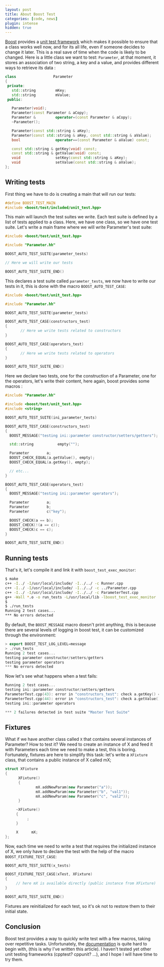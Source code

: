 ```yaml
---
layout: post
title: About Boost Test
categories: [code, news]
plugin: intense
hidden: true
---
```


[Boost](http://www.boost.org/) provides a [unit test framework](http://www.boost.org/doc/libs/1_40_0/libs/test/doc/html/index.html) which makes it possible to ensure
that a class works well now, and for its all life, even if someone
decides to change it later. This is a real save of time when the code
is likely to be changed. Here is a little class we want to test:
`Parameter`, at that moment, it stores an association of two string,
a key and a value, and provides different ways to retrieve its data :

```c++
class                 Parameter
{
 private:
   std::string         mKey;
   std::string         mValue;
 public:

   Parameter(void);
   Parameter(const Parameter & aCopy);
   Parameter &         operator=(const Parameter & aCopy);
   ~Parameter();

   Parameter(const std::string & aKey);
   Parameter(const std::string & aKey, const std::string & aValue);
   bool                operator==(const Parameter & aValue) const;

   const std::string & getKey(void) const;
   const std::string & getValue(void) const;
   void                setKey(const std::string & aKey);
   void                setValue(const std::string & aValue);
};
```

## Writing tests

First thing we have to do is creating a main that will run our tests:

```c++
#define BOOST_TEST_MAIN
#include <boost/test/included/unit_test.hpp>
```

This main will launch the test suites we write. Each test suite is
defined by a list of tests applied to a class. Here, we have one
class, so we have one test suite. Let's write a main frame where we
will write Parameter's test suite:

```c++
#include <boost/test/unit_test.hpp>

#include "Parameter.hh"

BOOST_AUTO_TEST_SUITE(parameter_tests)

// Here we will write our tests

BOOST_AUTO_TEST_SUITE_END()
```

This declares a test suite called `parameter_tests`, we now have to
write our tests in it, this is done with the macro
`BOOST_AUTO_TEST_CASE`:

```c++
#include <boost/test/unit_test.hpp>

#include "Parameter.hh"

BOOST_AUTO_TEST_SUITE(parameter_tests)

BOOST_AUTO_TEST_CASE(constructors_test)
{
       // Here we write tests related to constructors
}

BOOST_AUTO_TEST_CASE(operators_test)
{
       // Here we write tests related to operators
}

BOOST_AUTO_TEST_SUITE_END()
```

Here we declare two tests, one for the construction of a Parameter,
one for the operators, let's write their content, here again, boost
provides some macros :

```c++
#include "Parameter.hh"

#include <boost/test/unit_test.hpp>
#include <string>

BOOST_AUTO_TEST_SUITE(ini_parameter_tests)

BOOST_AUTO_TEST_CASE(constructors_test)
{
  BOOST_MESSAGE("testing ini::parameter constructor/setters/getters");

  std::string           empty("");

  Parameter        a;
  BOOST_CHECK_EQUAL(a.getValue(), empty);
  BOOST_CHECK_EQUAL(a.getKey(), empty);

  // etc...
}

BOOST_AUTO_TEST_CASE(operators_test)
{
  BOOST_MESSAGE("testing ini::parameter operators");

  Parameter        a;
  Parameter        b;
  Parameter        c("key");

  BOOST_CHECK(a == b);
  BOOST_CHECK(!(a == c));
  BOOST_CHECK(c == c);
}

BOOST_AUTO_TEST_SUITE_END()
```

## Running tests

That's it, let's compile it and link it with
`boost_test_exec_monitor`:

```bash
$ make
c++ -I../ -I/usr/local/include/ -I../../ -c Runner.cpp
c++ -I../ -I/usr/local/include/ -I../../ -c ../Parameter.cpp
c++ -I../ -I/usr/local/include/ -I../../ -c ParameterTest.cpp
g++ -Wall *.o -o run_tests -L/usr/local/lib -lboost_test_exec_monitor
$
$ ./run_tests 
Running 2 test cases...
*** No errors detected
```

By default, the `BOOST_MESSAGE` macro doesn't print anything, this is
because there are several levels of logging in boost test, it can be
customized through the environment:

```c++
> export BOOST_TEST_LOG_LEVEL=message
> ./run_tests 
Running 2 test cases...
testing parameter constructor/setters/getters
testing parameter operators
*** No errors detected
```

Now let's see what happens when a test fails:

```c++
Running 2 test cases...
testing ini::parameter constructor/setters/getters
ParameterTest.cpp(43): error in "constructors_test": check a.getKey() == d.getKey() failed [ != key]
ParameterTest.cpp(44): error in "constructors_test": check a.getValue() == d.getValue() failed [ != value]
testing ini::parameter operators

*** 2 failures detected in test suite "Master Test Suite"
```

## Fixtures

What if we have another class called `X` that contains several
instances of Parameter? How to test it? We need to create an instance
of X and feed it with Parameters each time we need to make a test,
this is boring.  Fortunately, fixtures are here to simplify this task:
let's write a `XFixture` class, that contains a public instance of X
called mX;

```c++
struct XFixture
{
      XFixture()
      {
              mX.addNewParam(new Parameter("a"));
              mX.addNewParam(new Parameter("b", "val1"));
              mX.addNewParam(new Parameter("c", "val2"));
      }

     ~XFixture()
     {
          ;
     }

     X      mX;
};
```

Now, each time we need to write a test that requires the initialized
instance of X, we only have to declare the test with the help of the
macro `BOOST_FIXTURE_TEST_CASE`:

```c++
BOOST_AUTO_TEST_SUITE(x_tests)

BOOST_FIXTURE_TEST_CASE(xTest, XFixture)
{
     // here mX is available directly (public instance from XFixture)
}

BOOST_AUTO_TEST_SUITE_END()
```

Fixtures are reinitialized for each test, so it's ok not to restore
them to their initial state.

## Conclusion

Boost test provides a way to quickly write test with a few macros,
taking over repetitive tasks. Unfortunately, the
[documentation](http://www.boost.org/doc/libs/1_40_0/libs/test/doc/html/intro.html)
is quite hard to begin with, (this is why I've written this article).
I haven't tested yet other unit testing frameworks (cpptest? cppunit?
...), and I hope I will have time to try them.
